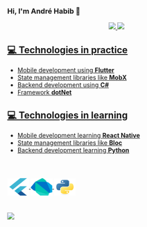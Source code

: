 ### Hi, I'm André Habib 👋

<div align="center">
  <a href="https://github.com/AndreHabib">
  <img height="180em" src="https://github-readme-stats.vercel.app/api?username=AndreHabib&show_icons=true&theme=dracula&include_all_commits=true&count_private=true"/>
  <img height="180em" src="https://github-readme-stats.vercel.app/api/top-langs/?username=AndreHabib&layout=compact&langs_count=7&theme=dracula"/>
</div>

## 💻 Technologies in practice

- Mobile development using **Flutter**
- State management libraries like **MobX**
- Backend development using **C#**
- Framework **dotNet**

## 💻 Technologies in learning

- Mobile development learning **React Native**
- State management libraries like **Bloc**
- Backend development learning **Python** 

#  
<div style="display: inline_block"><br>
  <img align="center" alt="Andre-Flutter" height="40" width="50" src="https://raw.githubusercontent.com/devicons/devicon/master/icons/flutter/flutter-original.svg">
  <img align="center" alt="Andre-Dart" height="40" width="50" src="https://raw.githubusercontent.com/devicons/devicon/master/icons/dart/dart-original.svg">
  <img align="center" alt="Andre-Python" height="40" width="50" src="https://raw.githubusercontent.com/devicons/devicon/master/icons/python/python-original.svg">
</div>

#
 <a href="https://www.linkedin.com/in/andre-habib-f/" target="_blank"><img src="https://img.shields.io/badge/-LinkedIn-%230077B5?style=for-the-badge&logo=linkedin&logoColor=white" target="_blank"></a> 


